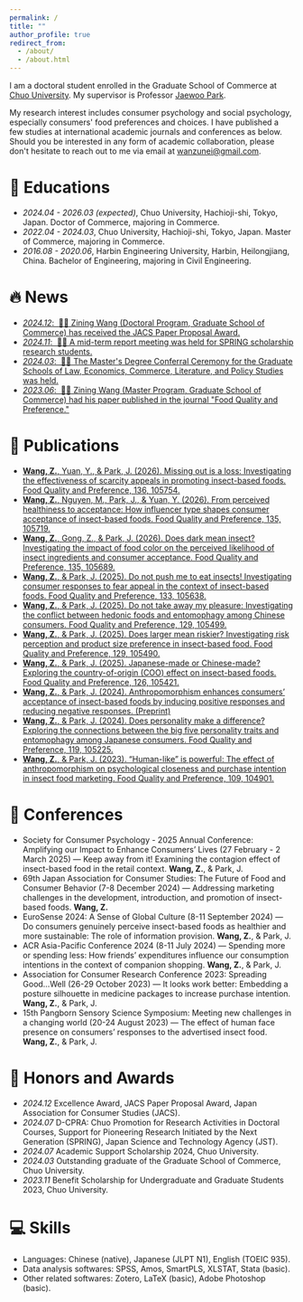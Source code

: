 ```yaml
---
permalink: /
title: ""
author_profile: true
redirect_from: 
  - /about/
  - /about.html
---
```


I am a doctoral student enrolled in the Graduate School of Commerce at [Chuo University](https://www.chuo-u.ac.jp/). My supervisor is Professor [Jaewoo Park](https://c-research.chuo-u.ac.jp/html/100003068_ja.html).

My research interest includes consumer psychology and social psychology, especially consumers' food preferences and choices. I have published a few studies at international academic journals and conferences as below. Should you be interested in any form of academic collaboration, please don't hesitate to reach out to me via email at [wanzunei@gmail.com](wanzunei@gmail.com). <!-- with total google scholar citations <a href='https://scholar.google.com/citations?user=Y8H7YqkAAAAJ'> <strong><span id='total_cit'>260000+</span></strong></a>. (You can also use google scholar badge <a href='https://scholar.google.com/citations?user=Y8H7YqkAAAAJ'><img src="https://img.shields.io/endpoint?url={{ url | url_encode }}&logo=Google%20Scholar&labelColor=f6f6f6&color=9cf&style=flat&label=citations"></a>). -->

# 📖 Educations
- *2024.04 - 2026.03 (expected)*, Chuo University, Hachioji-shi, Tokyo, Japan. Doctor of Commerce, majoring in Commerce.
- *2022.04 - 2024.03*, Chuo University, Hachioji-shi, Tokyo, Japan. Master of Commerce, majoring in Commerce. 
- *2016.08 - 2020.06*, Harbin Engineering University, Harbin, Heilongjiang, China. Bachelor of Engineering, majoring in Civil Engineering. 

# 🔥 News
- [*2024.12*: &nbsp;🎉🎉 Zining Wang (Doctoral Program, Graduate School of Commerce) has received the JACS Paper Proposal Award.](https://www.chuo-u.ac.jp/academics/graduateschool/news/2024/12/78027/)
- [*2024.11*: &nbsp;🎉🎉 A mid-term report meeting was held for SPRING scholarship research students.](https://www.chuo-u.ac.jp/academics/graduateschool/news/2024/11/76855/)
- [*2024.03*: &nbsp;🎉🎉 The Master's Degree Conferral Ceremony for the Graduate Schools of Law, Economics, Commerce, Literature, and Policy Studies was held.](https://www.chuo-u.ac.jp/academics/graduateschool/news/2024/03/70285/)
- [*2023.06*: &nbsp;🎉🎉 Zining Wang (Master Program, Graduate School of Commerce) had his paper published in the journal "Food Quality and Preference."](https://www.chuo-u.ac.jp/academics/graduateschool/news/2023/06/66313/)

# 📗 Publications 
<!--div class='paper-box'><div class='paper-box-image'><div><div class="badge">Food Quality and Preference 2023</div>
<img src='images/Food Quality and Preference.jpg' alt="sym" width="10%"><!--/div></div>
<div class='paper-box-text' markdown="1"-->

- [**Wang, Z.**, Yuan, Y., & Park, J. (2026). Missing out is a loss: Investigating the effectiveness of scarcity appeals in promoting insect-based foods. Food Quality and Preference, 136, 105754.](https://authors.elsevier.com/c/1lz6Z3O579rY8V)
- [**Wang, Z.**, Nguyen, M., Park, J., & Yuan, Y. (2026). From perceived healthiness to acceptance: How influencer type shapes consumer acceptance of insect-based foods. Food Quality and Preference, 135, 105719.](https://www.sciencedirect.com/science/article/pii/S0950329325002940)
- [**Wang, Z.**, Gong, Z., & Park, J. (2026). Does dark mean insect? Investigating the impact of food color on the perceived likelihood of insect ingredients and consumer acceptance. Food Quality and Preference, 135, 105689.](https://www.sciencedirect.com/science/article/pii/S0950329325002642?dgcid=coauthor)
- [**Wang, Z.**, & Park, J. (2025). Do not push me to eat insects! Investigating consumer responses to fear appeal in the context of insect-based foods. Food Quality and Preference, 133, 105638.](https://authors.elsevier.com/c/1lTIn3O579rXsP)
- [**Wang, Z.**, & Park, J. (2025). Do not take away my pleasure: Investigating the conflict between hedonic foods and entomophagy among Chinese consumers. Food Quality and Preference, 129, 105499.](https://www.sciencedirect.com/science/article/abs/pii/S0950329325000746?via%3Dihub)
- [**Wang, Z.**, & Park, J. (2025). Does larger mean riskier? Investigating risk perception and product size preference in insect-based food. Food Quality and Preference, 129, 105490.](https://www.sciencedirect.com/science/article/abs/pii/S0950329325000655?via%3Dihub)
- [**Wang, Z.**, & Park, J. (2025). Japanese-made or Chinese-made? Exploring the country-of-origin (COO) effect on insect-based foods. Food Quality and Preference, 126, 105421.](https://www.sciencedirect.com/science/article/abs/pii/S0950329324003239?via%3Dihub)
- [**Wang, Z.**, & Park, J. (2024). Anthropomorphism enhances consumers’ acceptance of insect-based foods by inducing positive responses and reducing negative responses. (Preprint)](https://papers.ssrn.com/sol3/papers.cfm?abstract_id=4946118)
- [**Wang, Z.**, & Park, J. (2024). Does personality make a difference? Exploring the connections between the big five personality traits and entomophagy among Japanese consumers. Food Quality and Preference, 119, 105225.](https://www.sciencedirect.com/science/article/pii/S0950329324001277)
- [**Wang, Z.**, & Park, J. (2023). “Human-like” is powerful: The effect of anthropomorphism on psychological closeness and purchase intention in insect food marketing. Food Quality and Preference, 109, 104901.](https://www.sciencedirect.com/science/article/abs/pii/S0950329323000952)

# 📝 Conferences 
- Society for Consumer Psychology - 2025 Annual Conference: Amplifying our Impact to Enhance Consumers’ Lives (27 February - 2 March 2025) — Keep away from it! Examining the contagion effect of insect-based food in the retail context. **Wang, Z.**, & Park, J.
- 69th Japan Association for Consumer Studies: The Future of Food and Consumer Behavior (7-8 December 2024) — Addressing marketing challenges in the development, introduction, and promotion of insect-based foods. **Wang, Z.**
- EuroSense 2024: A Sense of Global Culture (8-11 September 2024) — Do consumers genuinely perceive insect-based foods as healthier and more sustainable: The role of information provision. **Wang, Z.**, & Park, J.
- ACR Asia-Pacific Conference 2024 (8-11 July 2024) — Spending more or spending less: How friends’ expenditures influence our consumption intentions in the context of companion shopping.
**Wang, Z.**, & Park, J.
- Association for Consumer Research Conference 2023: Spreading Good…Well (26-29 October 2023) — It looks work better: Embedding a posture silhouette in medicine packages to increase purchase intention.
**Wang, Z.**, & Park, J.
- 15th Pangborn Sensory Science Symposium: Meeting new challenges in a changing world (20-24 August 2023) — The effect of human face presence on consumers’ responses to the advertised insect food.
**Wang, Z.**, & Park, J.

<!--[**Project**](https://scholar.google.com/citations?view_op=view_citation&hl=zh-CN&user=DhtAFkwAAAAJ&citation_for_view=DhtAFkwAAAAJ:ALROH1vI_8AC) <strong><span class='show_paper_citations' data='DhtAFkwAAAAJ:ALROH1vI_8AC'></span></strong>
- Lorem ipsum dolor sit amet, consectetur adipiscing elit. Vivamus ornare aliquet ipsum, ac tempus justo dapibus sit amet. 
</div>
</div>

- [Lorem ipsum dolor sit amet, consectetur adipiscing elit. Vivamus ornare aliquet ipsum, ac tempus justo dapibus sit amet](https://github.com), A, B, C, **CVPR 2020**

# 💬 Invited Talks
- *2021.06*, Lorem ipsum dolor sit amet, consectetur adipiscing elit. Vivamus ornare aliquet ipsum, ac tempus justo dapibus sit amet. 
- *2021.03*, Lorem ipsum dolor sit amet, consectetur adipiscing elit. Vivamus ornare aliquet ipsum, ac tempus justo dapibus sit amet.  \| [\[video\]](https://github.com/)
-->

# 🏅 Honors and Awards
- *2024.12* Excellence Award, JACS Paper Proposal Award, Japan Association for Consumer Studies (JACS).
- *2024.07* D-CPRA: Chuo Promotion for Research Activities in Doctoral Courses, Support for Pioneering Research Initiated by the Next Generation (SPRING), Japan Science and Technology Agency (JST).
- *2024.07* Academic Support Scholarship 2024, Chuo University.
- *2024.03* Outstanding graduate of the Graduate School of Commerce, Chuo University. 
- *2023.11* Benefit Scholarship for Undergraduate and Graduate Students 2023, Chuo University.

# 💻 Skills
- Languages: Chinese (native), Japanese (JLPT N1), English (TOEIC 935).
- Data analysis softwares: SPSS, Amos, SmartPLS, XLSTAT, Stata (basic).
- Other related softwares: Zotero, LaTeX (basic), Adobe Photoshop (basic).
